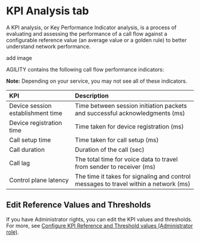 # KPI Analysis tab

A KPI analysis, or Key Performance Indicator analysis, is a process of
evaluating and assessing the performance of a call flow against a
configurable reference value (an average value or a golden rule) to
better understand network performance.

add image

AGILITY contains the following call flow performance indicators:

**Note:** Depending on your service, you may not see all of these
indicators.

| **KPI**  | **Description** |
|:-|:-|
| Device session establishment time | Time between session initiation packets and successful acknowledgments (ms)          |
| Device registration time   | Time taken for device registration (ms)                                              |
| Call setup time  | Time taken for call setup (ms)                                                       |
| Call duration  | Duration of the call (sec)                                                           |
| Call lag   | The total time for voice data to travel from sender to receiver (ms) |
| Control plane latency  | The time it takes for signaling and control messages to travel within a network (ms) |

## Edit Reference Values and Thresholds

If you have Administrator rights, you can edit the KPI values and
thresholds. For more, see [Configure KPI Reference and Threshold values
(Administrator
role)](https://d.docs.live.net/wiki/spaces/AKB1/pages/3060269087).